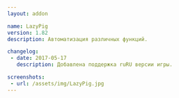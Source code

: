 ```yaml
---
layout: addon

name: LazyPig
version: 1.82
description: Автоматизация различных функций.

changelog:
 - date: 2017-05-17
   description: Добавлена поддержка ruRU версии игры.

screenshots:
 - url: /assets/img/LazyPig.jpg
---
```

